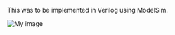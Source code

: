 This was to be implemented in Verilog using ModelSim.

![My image](f2013071.github.com/repository/img/image.jpg)
